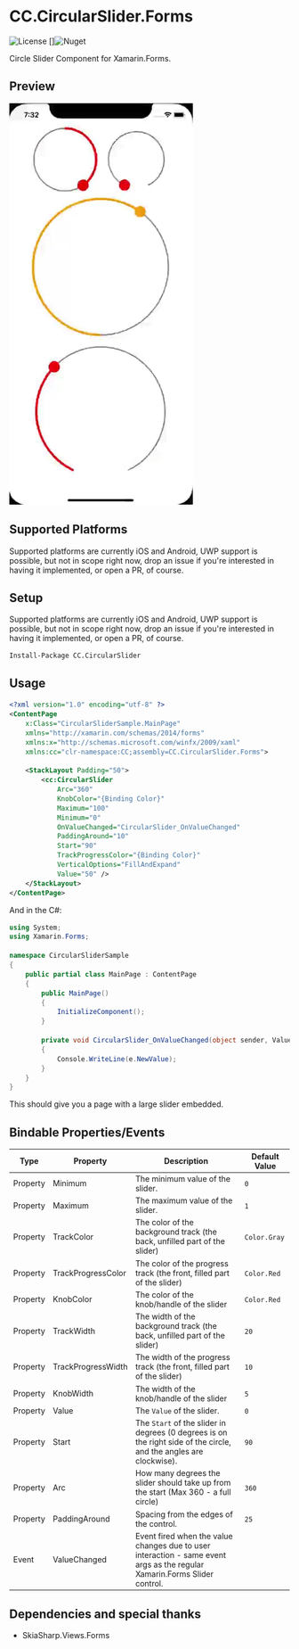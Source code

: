 # CC.CircularSlider.Forms
![License](https://img.shields.io/github/license/codechem/CC.CircularSlider.Forms)
[]![Nuget](https://img.shields.io/nuget/v/CC.CircularSlider.Forms)

Circle Slider Component for Xamarin.Forms.

## Preview
![](preview.gif)


## Supported Platforms

Supported platforms are currently iOS and Android, UWP support is possible, but not in scope right now, drop an issue if you're interested in having it implemented, or open a PR, of course.


## Setup

Supported platforms are currently iOS and Android, UWP support is possible, but not in scope right now, drop an issue if you're interested in having it implemented, or open a PR, of course.

```
Install-Package CC.CircularSlider
```

## Usage

```xml
<?xml version="1.0" encoding="utf-8" ?>
<ContentPage
    x:Class="CircularSliderSample.MainPage"
    xmlns="http://xamarin.com/schemas/2014/forms"
    xmlns:x="http://schemas.microsoft.com/winfx/2009/xaml"
    xmlns:cc="clr-namespace:CC;assembly=CC.CircularSlider.Forms">

    <StackLayout Padding="50">
        <cc:CircularSlider
            Arc="360"
            KnobColor="{Binding Color}"
            Maximum="100"
            Minimum="0"
            OnValueChanged="CircularSlider_OnValueChanged"
            PaddingAround="10"
            Start="90"
            TrackProgressColor="{Binding Color}"
            VerticalOptions="FillAndExpand"
            Value="50" />
    </StackLayout>
</ContentPage>
```

And in the C#:

```c#
using System;
using Xamarin.Forms;

namespace CircularSliderSample
{
    public partial class MainPage : ContentPage
    {
        public MainPage()
        {
            InitializeComponent();
        }

        private void CircularSlider_OnValueChanged(object sender, ValueChangedEventArgs e)
        {
            Console.WriteLine(e.NewValue);
        }
    }
}
```

This should give you a page with a large slider embedded.

## Bindable Properties/Events

| Type       | Property                  | Description                                                                                                                         | Default Value              |
|------------|---------------------------|-------------------------------------------------------------------------------------------------------------------------------------|----------------------------|
| Property   | Minimum                   | The minimum value of the slider.                                                                                                    | `0`                        |
| Property   | Maximum                   | The maximum value of the slider.                                                                                                    | `1`                        |
| Property   | TrackColor                | The color of the background track (the back, unfilled part of the slider)                                                           | `Color.Gray`               |
| Property   | TrackProgressColor        | The color of the progress track (the front, filled part of the slider)                                                              | `Color.Red`                |
| Property   | KnobColor                 | The color of the knob/handle of the slider                                                                                          | `Color.Red`                |
| Property   | TrackWidth                | The width of the background track (the back, unfilled part of the slider)                                                           | `20`                       |
| Property   | TrackProgressWidth        | The width of the progress track (the front, filled part of the slider)                                                              | `10`                       |
| Property   | KnobWidth                 | The width of the knob/handle of the slider                                                                                          | `5`                        |
| Property   | Value                     | The `Value` of the slider.                                                                                                          | `0`                        |
| Property   | Start                     | The `Start` of the slider in degrees (0 degrees is on the right side of the circle, and the angles are clockwise).                  | `90`                       |
| Property   | Arc                       | How many degrees the slider should take up from the start (Max 360 - a full circle)                                                 | `360`                      |
| Property   | PaddingAround             | Spacing from the edges of the control.                                                                                              | `25`                       |
| Event      | ValueChanged              | Event fired when the value changes due to user interaction - same event args as the regular Xamarin.Forms Slider control.           |                            |


## Dependencies and special thanks

- SkiaSharp.Views.Forms